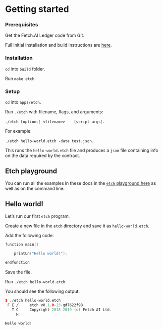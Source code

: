 <h1>Getting started</h1>

### Prerequisites

Get the Fetch.AI Ledger code from Git. 

Full initial installation and build instructions are <a href="../.././getting-started/installation-mac/" target=_blank>here</a>.

### Installation

`cd` into `build` folder.

Run `make etch`.

### Setup

`cd` into `apps/etch`.

Run `./etch` with filename, flags, and arguments: 

`./etch [options] <filename> -- [script args]`.

For example: 

`./etch hello-world.etch -data test.json`. 

This runs the `hello-world.etch` file and produces a `json` file containing info on the data required by the contract.

## Etch playground

You can run all the examples in these docs in the <a href="http://etch-tour.economicagents.com/" target=_blank>`etch` playground here</a> as well as on the command line.


<!--## Editor plugins

Code editor highlighter plugins are currently available for the following IDEs:

* Sublime
* CLion
* ViM/Vi

You can find the details <a href="https://github.com/uvue-git/fetch-code-highlighter" target=_blank>here</a>.
-->

## Hello world!

Let’s run our first `etch` program.

Create a new file in the `etch` directory and save it as `hello-world.etch`.

Add the following code:

``` c++
function main()

	printLn("Hello world!");
	
endfunction
```

Save the file.

Run `./etch hello-world.etch`.

You should see the following output:

``` c++
$ ./etch hello-world.etch
 F E ╱     etch v0.1.0-23-gd7622f98
   T C     Copyright 2018-2019 (c) Fetch AI Ltd.
     H     

Hello world!
```
<br/>

